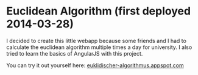 Euclidean Algorithm (first deployed 2014-03-28)
==========

I decided to create this little webapp because some friends and I had to calculate the euclidean algorithm multiple times a day for university.
I also tried to learn the basics of AngularJS with this project.

You can try it out yourself here: [euklidischer-algorithmus.appspot.com](https://euklidischer-algorithmus.appspot.com/)